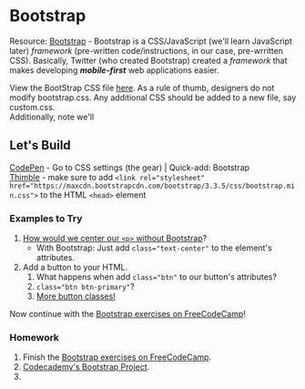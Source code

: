 # Bootstrap
Resource: [Bootstrap](http://getbootstrap.com/) - Bootstrap is a CSS/JavaScript (we'll learn JavaScript later) *framework* (pre-written code/instructions, in our case, pre-wrritten CSS).  Basically, Twitter (who created Bootstrap) created a *framework* that makes developing ***mobile-first*** web applications easier.

View the BootStrap CSS file [here](https://raw.githubusercontent.com/QuicNYC/WebDevCurriculum/gh-pages/assets/css/bootstrap.css).  As a rule of thumb, designers do not modify bootstrap.css.  Any additional CSS should be added to a new file, say custom.css.  
Additionally, note we'll

## Let's Build
[CodePen](http://codepen.io/) - Go to CSS settings (the gear) | Quick-add: Bootstrap  
[Thimble](https://thimble.mozilla.org) - make sure to add `<link rel="stylesheet" href="https://maxcdn.bootstrapcdn.com/bootstrap/3.3.5/css/bootstrap.min.css">` to the HTML `<head>` element

### Examples to Try
1. [How would we center our `<p>` without Bootstrap](http://www.w3schools.com/cssref/pr_text_text-align.asp)?
   * With Bootstrap: Just add `class="text-center"` to the element's attributes.
2. Add a button to your HTML.
   1. What happens when add `class="btn"` to our button's attributes?
   2. `class="btn btn-primary"`?
   3. [More button classes!](http://getbootstrap.com/css/#buttons)

Now continue with the [Bootstrap exercises on FreeCodeCamp](http://www.freecodecamp.com/map#responsive-design-with-bootstrap)!

### Homework
1. Finish the [Bootstrap exercises on FreeCodeCamp](http://www.freecodecamp.com/map#responsive-design-with-bootstrap).
2. [Codecademy's Bootstrap Project](https://www.codecademy.com/en/skills/make-a-website/topics/bootstrap-components/bootstrap-intro).
3. 
